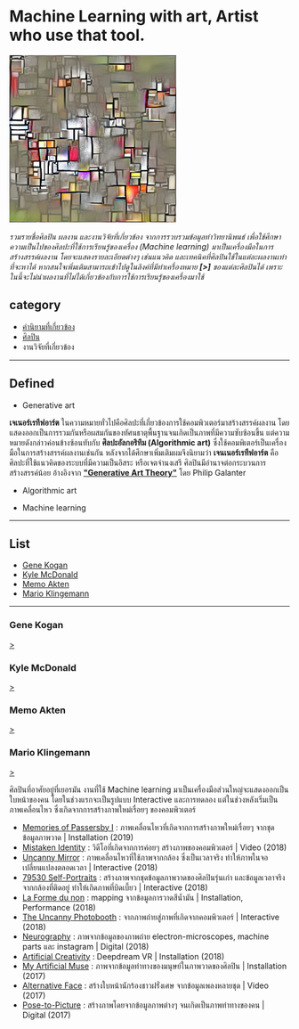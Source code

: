 # Machine Learning with art, Artist who use that tool.

<img src="data/1.jpg" width="300">

_รวมรายชื่อศิลปิน ผลงาน และงานวิจัยที่เกี่ยวข้อง จากการรวบรวมข้อมูลทำวิทยานิพนธ์ เพื่อใช้ศึกษาความเป็นไปของศิลปะที่ใช้การเรียนรู้ของเครื่อง (Machine learning) มาเป็นเครื่องมือในการสร้างสรรค์ผลงาน โดยจะแสดงรายละเอียดต่างๆ เช่นแนวคิด และเทคนิคที่ศิลปินใช้ในแต่ละผลงานเท่าที่จะหาได้ หากสนใจเพิ่มเติมสามารถเข้าไปดูในลิงค์ที่มีทำเครื่องหมาย **[>]** ของแต่ละศิลปินได้ เพราะในนี้จะไม่นำผลงานที่ไม่ได้เกี่ยวข้องกับการใช้การเรียนรู้ของเครื่องมาใช้_


## category
+ [คำนิยามที่เกี่ยวข้อง](#Defined)
+ [ศิลปิน](#List)
+ งานวิจัยที่เกี่ยวข้อง 

-----
## Defined 
- Generative art

**เจเนอร์เรทีฟอาร์ต** ในความหมายทั่วไปคือศิลปะที่เกี่ยวข้องการใช้คอมพิวเตอร์มาสร้างสรรค์ผลงาน โดยแสดงออกเป็นการรวมกันหรือผสมกันของทัศนธาตุพื้นฐานจนเกิดเป็นภาพที่มีความซับซ้อนขึ้น แต่ความหมายดังกล่าวค่อนข้างซ้อนทับกับ **ศิลปะอัลกอริทึม (Algorithmic art)** ซึ่งใช้คอมพิเตอร์เป็นเครื่องมือในการสร้างสรรค์ผลงานเช่นกัน หลังจากได้ศึกษาเพิ่มเติมผมจึงนิยามว่า **เจนเนอร์เรทีฟอาร์ต** คือศิลปะที่ใช้แนวคิดของระบบที่มีความเป็นอิสระ หรือเจตจำนงเสรี ศิลปินมีอำนาจต่อกระบวนการสร้างสรรค์น้อย อ้างอิงจาก **["Generative Art Theory"](https://philipgalanter.com/downloads/ga2003_what_is_genart.pdf)** โดย Philip Galanter 

- Algorithmic art

- Machine learning


-----

## List
- [Gene Kogan](#Gene-Kogan) 
- [Kyle McDonald](#Kyle-McDonald)
- [Memo Akten](#Memo-Akten)
- [Mario Klingemann](#Mario-Klingemann)

-----
### Gene Kogan 
[>](http://genekogan.com) 




### Kyle McDonald 
[>](https://kylemcdonald.net)



### Memo Akten 
[>](http://www.memo.tv/works/#)



### Mario Klingemann
[>](http://quasimondo.com)

ศิลปินที่อาศัยอยู่ที่เยอรมัน งานที่ใช้ Machine learning มาเป็นเครื่องมือส่วนใหญ่จะแสดงออกเป็นใบหน้าของคน โดยในช่วงแรกจะเป็นรูปแบบ Interactive และการทดลอง แต่ในช่วงหลังเริ่มเป็นภาพเคลื่อนไหว ซึ่งเกิดจากการสร้างภาพใหม่เรื่อยๆ ของคอมพิวเตอร์


- [Memories of Passersby I](https://www.artsy.net/artwork/mario-klingemann-memories-of-passersby-i-version-companion) : ภาพเคลื่อนไหวที่เกิดจากการสร้างภาพใหม่เรื่อยๆ จากชุดข้อมูลภาพวาด | Installation (2019)
- [Mistaken Identity](https://twitter.com/quasimondo/status/1047450902704078848) : วิดีโอที่เกิดจากการค่อยๆ สร้างภาพของคอมพิวเตอร์ | Video (2018)
- [Uncanny Mirror](https://twitter.com/quasimondo/status/1038089301085413376) : ภาพเคลื่อนไหวที่ใช้ภาพจากกล้อง ซึ่งเป็นเวลาจริง ทำให้ภาพในจอเปลี่ยนแปลงตลอดเวลา | Interactive (2018)
- [79530 Self-Portraits](https://ars.electronica.art/error/en/selfportraits/) : สร้างภาพจากชุดข้อมูลภาพวาดของศิลปินรุ่นเก่า และข้อมูลเวลาจริงจากกล้องที่ติดอยู่ ทำให้เกิดภาพที่บิดเบี้ยว | Interactive (2018)
- [La Forme du non](https://albertbarque.com/myartificialmuse/) : mapping จากข้อมูลการวาดสีน้ำมัน | Installation, Performance (2018)
- [The Uncanny Photobooth](https://www.flickr.com/photos/quasimondo/45379349534) : จากภาพถ่ายสู่ภาพที่เกิดจากคอมพิวเตอร์ | Interactive (2018)
- [Neurography](https://thephotographersgallery.org.uk/whats-on/display/mario-klingemann-neurography) : ภาพจากข้อมูลของภาพถ่าย electron-microscopes, machine parts และ instagram | Digital (2018)
- [Artificial Creativity](http://bostoncyberarts.org/artificial-creativity-neural-network-and-other-augmented-intelligence-art/) : Deepdream VR | Installation (2018)
- [My Artificial Muse](https://sonarplusd.com/en/programs/barcelona-2017/areas/marketlab/my-artificial-muse) : ภาพจากข้อมูลท่าทางของมนุษย์ในภาพวาดของศิลปิน | Installation (2017)
- [Alternative Face](http://underdestruction.com/2017/02/04/alternative-face/) : สร้างใบหน้านักร้องชาวฝรั่งเศษ จากข้อมูลเพลงหลายชุด | Video (2017)
- [Pose-to-Picture](https://twitter.com/quasimondo/status/897125394062745601) : สร้างภาพโดยจากข้อมูลภาพต่างๆ จนเกิดเป็นภาพท่าทางของคน | Digital (2017)
